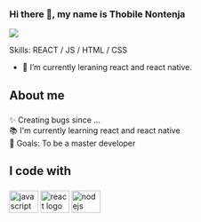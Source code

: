 

### Hi there 👋, my name is Thobile Nontenja
![](https://arturssmirnovs.github.io/github-profile-readme-generator/images/banner.png)


Skills: REACT / JS / HTML / CSS

- 🔭 I’m currently leraning react and react native. 








<h2 align="left">About me</h2>

###

<p align="left">✨ Creating bugs since ...<br>📚 I'm currently learning react and react native<br>🎯 Goals: To be a master developer<br></p>

###

<h2 align="left">I code with</h2>

###

<div align="left">
  <img src="https://cdn.jsdelivr.net/gh/devicons/devicon/icons/javascript/javascript-original.svg" height="40" width="52" alt="javascript logo"  />
  <img src="https://cdn.jsdelivr.net/gh/devicons/devicon/icons/react/react-original.svg" height="40" width="52" alt="react logo"  />
 
  <img src="https://cdn.jsdelivr.net/gh/devicons/devicon/icons/nodejs/nodejs-original.svg" height="40" width="52" alt="nodejs logo"  />

</div>

###

